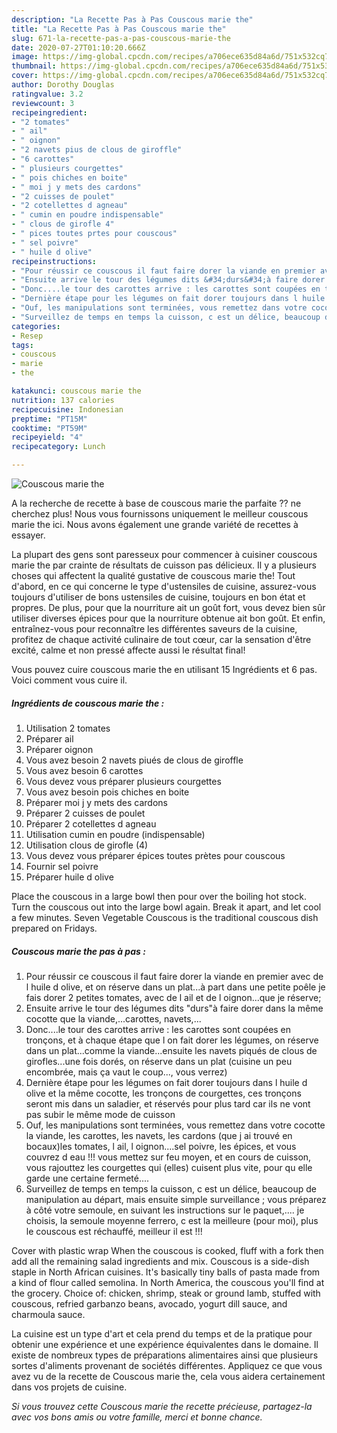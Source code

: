 ```yaml
---
description: "La Recette Pas à Pas Couscous marie the"
title: "La Recette Pas à Pas Couscous marie the"
slug: 671-la-recette-pas-a-pas-couscous-marie-the
date: 2020-07-27T01:10:20.666Z
image: https://img-global.cpcdn.com/recipes/a706ece635d84a6d/751x532cq70/couscous-marie-the-photo-principale-de-la-recette.jpg
thumbnail: https://img-global.cpcdn.com/recipes/a706ece635d84a6d/751x532cq70/couscous-marie-the-photo-principale-de-la-recette.jpg
cover: https://img-global.cpcdn.com/recipes/a706ece635d84a6d/751x532cq70/couscous-marie-the-photo-principale-de-la-recette.jpg
author: Dorothy Douglas
ratingvalue: 3.2
reviewcount: 3
recipeingredient:
- "2 tomates"
- " ail"
- " oignon"
- "2 navets pius de clous de giroffle"
- "6 carottes"
- " plusieurs courgettes"
- " pois chiches en boite"
- " moi j y mets des cardons"
- "2 cuisses de poulet"
- "2 cotellettes d agneau"
- " cumin en poudre indispensable"
- " clous de girofle 4"
- " pices toutes prtes pour couscous"
- " sel poivre"
- " huile d olive"
recipeinstructions:
- "Pour réussir ce couscous il faut faire dorer la viande en premier avec de l huile d olive, et on réserve dans un plat...à part dans une petite poêle je fais dorer 2 petites tomates, avec de l ail et de l oignon...que je réserve;"
- "Ensuite arrive le tour des légumes dits &#34;durs&#34;à faire dorer dans la même cocotte que la viande,...carottes, navets,..."
- "Donc....le tour des carottes arrive : les carottes sont coupées en tronçons, et à chaque étape que l on fait dorer les légumes, on réserve dans un plat...comme la viande...ensuite les navets piqués de clous de girofles...une fois dorés, on réserve dans un plat (cuisine un peu encombrée, mais ça vaut le coup..., vous verrez)"
- "Dernière étape pour les légumes on fait dorer toujours dans l huile d olive et la même cocotte, les tronçons de courgettes, ces tronçons seront mis dans un saladier, et réservés pour plus tard car ils ne vont pas subir le même mode de cuisson"
- "Ouf, les manipulations sont terminées, vous remettez dans votre cocotte la viande, les carottes, les navets, les cardons (que j ai trouvé en bocaux)les tomates, l ail, l oignon....sel poivre, les épices, et vous couvrez d eau !!! vous mettez sur feu moyen, et en cours de cuisson, vous rajouttez les courgettes qui (elles) cuisent plus vite, pour qu elle garde une certaine fermeté...."
- "Surveillez de temps en temps la cuisson, c est un délice, beaucoup de manipulation au départ, mais ensuite simple surveillance ; vous préparez à côté votre semoule, en suivant les instructions sur le paquet,.... je choisis, la semoule moyenne ferrero, c est la meilleure (pour moi), plus le couscous est réchauffé, meilleur il est !!!"
categories:
- Resep
tags:
- couscous
- marie
- the

katakunci: couscous marie the 
nutrition: 137 calories
recipecuisine: Indonesian
preptime: "PT15M"
cooktime: "PT59M"
recipeyield: "4"
recipecategory: Lunch

---
```



![Couscous marie the](https://img-global.cpcdn.com/recipes/a706ece635d84a6d/751x532cq70/couscous-marie-the-photo-principale-de-la-recette.jpg)

A la recherche de recette à base de couscous marie the parfaite ?? ne cherchez plus! Nous vous fournissons uniquement le meilleur couscous marie the ici. Nous avons également une grande variété de recettes à essayer.

La plupart des gens sont paresseux pour commencer à cuisiner couscous marie the par crainte de résultats de cuisson pas délicieux. Il y a plusieurs choses qui affectent la qualité gustative de couscous marie the! Tout d'abord, en ce qui concerne le type d'ustensiles de cuisine, assurez-vous toujours d'utiliser de bons ustensiles de cuisine, toujours en bon état et propres. De plus, pour que la nourriture ait un goût fort, vous devez bien sûr utiliser diverses épices pour que la nourriture obtenue ait bon goût. Et enfin, entraînez-vous pour reconnaître les différentes saveurs de la cuisine, profitez de chaque activité culinaire de tout cœur, car la sensation d'être excité, calme et non pressé affecte aussi le résultat final!

<!--inarticleads1-->

Vous pouvez cuire couscous marie the en utilisant 15 Ingrédients et 6 pas. Voici comment vous cuire il.

##### Ingrédients de couscous marie the :

1. Utilisation 2 tomates
1. Préparer  ail
1. Préparer  oignon
1. Vous avez besoin 2 navets piués de clous de giroffle
1. Vous avez besoin 6 carottes
1. Vous devez vous préparer  plusieurs courgettes
1. Vous avez besoin  pois chiches en boite
1. Préparer  moi j y mets des cardons
1. Préparer 2 cuisses de poulet
1. Préparer 2 cotellettes d agneau
1. Utilisation  cumin en poudre (indispensable)
1. Utilisation  clous de girofle (4)
1. Vous devez vous préparer  épices toutes prètes pour couscous
1. Fournir  sel poivre
1. Préparer  huile d olive


Place the couscous in a large bowl then pour over the boiling hot stock. Turn the couscous out into the large bowl again. Break it apart, and let cool a few minutes. Seven Vegetable Couscous is the traditional couscous dish prepared on Fridays. 

<!--inarticleads2-->

##### Couscous marie the pas à pas :

1. Pour réussir ce couscous il faut faire dorer la viande en premier avec de l huile d olive, et on réserve dans un plat...à part dans une petite poêle je fais dorer 2 petites tomates, avec de l ail et de l oignon...que je réserve;
1. Ensuite arrive le tour des légumes dits &#34;durs&#34;à faire dorer dans la même cocotte que la viande,...carottes, navets,...
1. Donc....le tour des carottes arrive : les carottes sont coupées en tronçons, et à chaque étape que l on fait dorer les légumes, on réserve dans un plat...comme la viande...ensuite les navets piqués de clous de girofles...une fois dorés, on réserve dans un plat (cuisine un peu encombrée, mais ça vaut le coup..., vous verrez)
1. Dernière étape pour les légumes on fait dorer toujours dans l huile d olive et la même cocotte, les tronçons de courgettes, ces tronçons seront mis dans un saladier, et réservés pour plus tard car ils ne vont pas subir le même mode de cuisson
1. Ouf, les manipulations sont terminées, vous remettez dans votre cocotte la viande, les carottes, les navets, les cardons (que j ai trouvé en bocaux)les tomates, l ail, l oignon....sel poivre, les épices, et vous couvrez d eau !!! vous mettez sur feu moyen, et en cours de cuisson, vous rajouttez les courgettes qui (elles) cuisent plus vite, pour qu elle garde une certaine fermeté....
1. Surveillez de temps en temps la cuisson, c est un délice, beaucoup de manipulation au départ, mais ensuite simple surveillance ; vous préparez à côté votre semoule, en suivant les instructions sur le paquet,.... je choisis, la semoule moyenne ferrero, c est la meilleure (pour moi), plus le couscous est réchauffé, meilleur il est !!!


Cover with plastic wrap When the couscous is cooked, fluff with a fork then add all the remaining salad ingredients and mix. Couscous is a side-dish staple in North African cuisines. It&#39;s basically tiny balls of pasta made from a kind of flour called semolina. In North America, the couscous you&#39;ll find at the grocery. Choice of: chicken, shrimp, steak or ground lamb, stuffed with couscous, refried garbanzo beans, avocado, yogurt dill sauce, and charmoula sauce. 

<!--inarticleads1-->

<p>
La cuisine est un type d'art et cela prend du temps et de la pratique pour obtenir une expérience et une expérience équivalentes dans le domaine. Il existe de nombreux types de préparations alimentaires ainsi que plusieurs sortes d'aliments provenant de sociétés différentes. Appliquez ce que vous avez vu de la recette de Couscous marie the, cela vous aidera certainement dans vos projets de cuisine.
</p>

<p>
<i>Si vous trouvez cette Couscous marie the recette précieuse, partagez-la avec vos bons amis ou votre famille, merci et bonne chance.</i>
</p>
